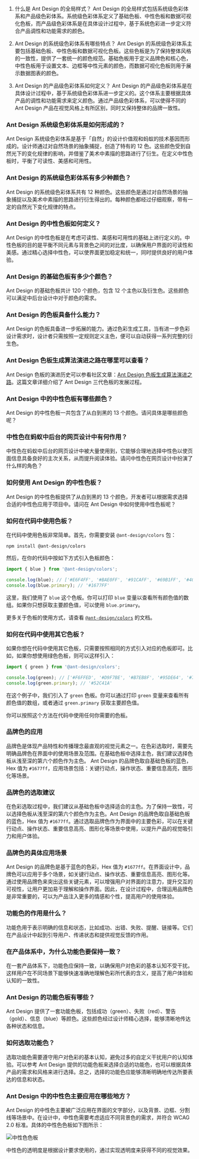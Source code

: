 1. 什么是 Ant Design 的全局样式？ Ant Design 的全局样式包括系统级色彩体系和产品级色彩体系。系统级色彩体系定义了基础色板、中性色板和数据可视化色板，而产品级色彩体系是在具体设计过程中，基于系统色彩进一步定义符合产品调性和功能需求的颜色。

2. Ant Design 的系统级色彩体系有哪些特点？ Ant Design 的系统级色彩体系主要包括基础色板、中性色板和数据可视化色板。这些色板是为了保持整体风格的一致性，提供了一套统一的颜色规范。基础色板用于定义品牌色和核心色，中性色板用于设置文本、边框等中性元素的颜色，而数据可视化色板则用于展示数据图表的颜色。

3. Ant Design 的产品级色彩体系如何定义？ Ant Design 的产品级色彩体系是在具体设计过程中，基于系统级色彩体系进一步定义的。这个体系主要根据具体产品的调性和功能需求来定义颜色。通过产品级色彩体系，可以使得不同的 Ant Design 产品在视觉风格上有所区别，同时又保持整体的品牌一致性。

### Ant Design 系统级色彩体系是如何形成的？

Ant Design 系统级色彩体系是基于「自然」的设计价值观和蚂蚁的技术基因而形成的。设计师通过对自然场景的抽象捕捉，创造了特有的 12 色。这些颜色受到自然光下的变化规律的影响，并借鉴了美术中素描的思路进行了衍生。在定义中性色板时，平衡了可读性、美感和可用性。

### Ant Design 的系统级色彩体系有多少种颜色？

Ant Design 的系统级色彩体系共有 12 种颜色。这些颜色是通过对自然场景的抽象捕捉以及美术中素描的思路进行衍生得出的。每种颜色都经过仔细观察，带有一定的自然光下变化规律的特点。

### Ant Design 的中性色板如何定义？

Ant Design 的中性色板是在考虑可读性、美感和可用性的基础上进行定义的。中性色板的目的是平衡不同元素与背景色之间的对比度，以确保用户界面的可读性和美感。通过精心选择中性色，可以使界面更加稳定和统一，同时提供良好的用户体验。

### Ant Design 的基础色板有多少个颜色？

Ant Design 的基础色板共计 120 个颜色，包含 12 个主色以及衍生色。这些颜色可以满足中后台设计中对于颜色的需求。

### Ant Design 的色板具备什么能力？

Ant Design 的色板具备进一步拓展的能力。通过色彩生成工具，当有进一步色彩设计需求时，设计者只需按照一定规则定义主色，便可以自动获得一系列完整的衍生色。

### Ant Design 色板生成算法演进之路在哪里可以查看？

Ant Design 色板的演进历史可以参看社区文章：[Ant Design 色板生成算法演进之路](https://zhuanlan.zhihu.com/p/32422584)。这篇文章详细介绍了 Ant Design 三代色板的发展过程。

### Ant Design 中的中性色板有哪些颜色？

Ant Design 的中性色板一共包含了从白到黑的 13 个颜色。请问具体是哪些颜色呢？

### 中性色在蚂蚁中后台的网页设计中有何作用？

中性色在蚂蚁中后台的网页设计中被大量使用到，它能够合理地选择中性色以使页面信息具备良好的主次关系，从而提升阅读体验。请问中性色在网页设计中扮演了什么样的角色？

### 如何使用 Ant Design 的中性色板？

Ant Design 的中性色板提供了从白到黑的 13 个颜色，开发者可以根据需求选择合适的中性色应用于项目中。请问在 Ant Design 中如何使用中性色板呢？

### 如何在代码中使用色板？

在代码中使用色板非常简单。首先，你需要安装 `@ant-design/colors` 包：

```
npm install @ant-design/colors
```

然后，在你的代码中按如下方式引入色板颜色：

```js
import { blue } from '@ant-design/colors';

console.log(blue); // ['#E6F4FF', '#BAE0FF', '#91CAFF', '#69B1FF', '#4096FF', '#1677FF', '#0958D9', '#003EB3', '#002C8C', '#001D66']
console.log(blue.primary); // '#1677FF'
```

这里，我们使用了 `blue` 这个色板。你可以打印 `blue` 变量以查看所有颜色值的数组。如果你只想获取主要颜色值，可以使用 `blue.primary`。

更多关于色板的使用方式，请查看 [`@ant-design/colors`](https://www.npmjs.com/package/@ant-design/colors) 的文档。

### 如何在代码中使用其它色板？

如果你想在代码中使用其它色板，只需要按照相同的方式引入对应的色板即可。比如，如果你想使用绿色色板，则可以这样引入：

```js
import { green } from '@ant-design/colors';

console.log(green); // ['#F6FFED', '#D9F7BE', '#B7EB8F', '#95DE64', '#73D13D', '#52C41A', '#389E0D', '#237804', '#135200', '#092B00']
console.log(green.primary); // '#52C41A'
```

在这个例子中，我们引入了 `green` 色板。你可以通过打印 `green` 变量来查看所有颜色值的数组，或者通过 `green.primary` 获取主要颜色值。

你可以按照这个方法在代码中使用任何你需要的色板。

### 品牌色的应用

品牌色是体现产品特性和传播理念最直观的视觉元素之一。在色彩选取时，需要先明确品牌色在界面中的使用场景及范围。在基础色板中选择主色，我们建议选择色板从浅至深的第六个颜色作为主色。 Ant Design 的品牌色取自基础色板的蓝色，Hex 值为 `#1677ff`，应用场景包括：关键行动点，操作状态、重要信息高亮，图形化等场景。

### 品牌色的选取建议

在色彩选取过程中，我们建议从基础色板中选择适合的主色。为了保持一致性，可以选择色板从浅至深的第六个颜色作为主色。Ant Design 的品牌色取自基础色板的蓝色，Hex 值为 `#1677ff`。通过选取品牌色作为界面中的主要色彩，可以在关键行动点、操作状态、重要信息高亮、图形化等场景中使用，以提升产品的视觉吸引力和用户体验。

### 品牌色的具体应用场景

Ant Design 的品牌色是基于蓝色的色彩，Hex 值为 `#1677ff`。在界面设计中，品牌色可以应用于多个场景，如关键行动点、操作状态、重要信息高亮、图形化等。通过使用品牌色来突出这些关键元素，可以增强用户对界面的注意力，提升交互的可视性，让用户更加易于理解和操作界面。因此，在设计过程中，合理运用品牌色是非常重要的，可以为产品注入更多的情感和个性，提高用户的使用体验。

### 功能色的作用是什么？

功能色用于表示明确的信息和状态，比如成功、出错、失败、提醒、链接等。它们在产品设计中起到引导用户、传递状态和提供视觉反馈的作用。

### 在产品体系中，为什么功能色要保持一致？

在一套产品体系下，功能色应保持一致，以确保用户对色彩的基本认知不受干扰。这样用户在不同场景下能够快速准确地理解色彩所代表的含义，提高了用户体验和认知的一致性。

### Ant Design 的功能色板有哪些？

Ant Design 提供了一套功能色板，包括成功（green）、失败（red）、警告（gold）、信息（blue）等颜色。这些颜色经过设计师精心选择，能够清晰地传达各种状态和信息。

### 如何选取功能色？

选取功能色需要遵守用户对色彩的基本认知，避免过多的自定义干扰用户的认知体验。可以参考 Ant Design 提供的功能色板来选择合适的功能色，也可以根据具体产品的需求和风格来进行选择。总之，选择的功能色应能够清晰明确地传达所要表达的信息和状态。

### Ant Design 中的中性色主要应用在哪些地方？

Ant Design 的中性色主要被广泛应用在界面的文字部分，以及背景、边框、分割线等场景中。在设计中，中性色需要考虑适应不同背景色的需求，并符合 WCAG 2.0 标准。具体的中性色色板如下图所示：

![中性色色板](图片链接)

中性色的透明度是根据设计要求使用的，通过实现透明度来获得不同的视觉效果。

